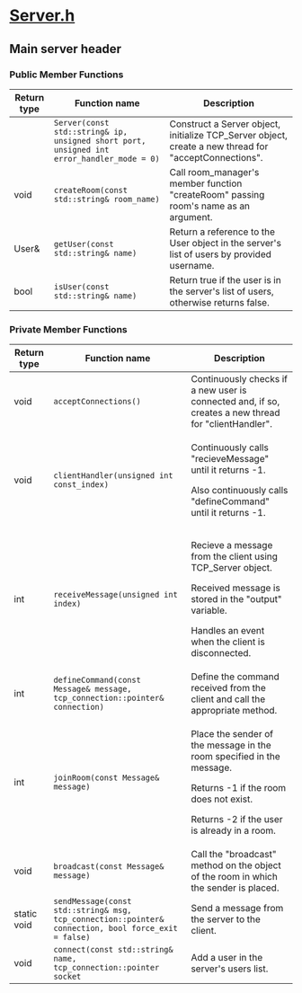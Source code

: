 # [Server.h](https://github.com/DangeL187/DCSL/blob/main/include/Server/Server.h)
## Main server header

### Public Member Functions
| Return type | Function name | Description |
| ----------- | ------------- | ----------- |
| | `Server(const std::string& ip, unsigned short port, unsigned int error_handler_mode = 0)` | Construct a Server object, initialize TCP_Server object, create a new thread for "acceptConnections". | 
| void | `createRoom(const std::string& room_name)` | Call room_manager's member function "createRoom" passing room's name as an argument. |
| User& | `getUser(const std::string& name)` | Return a reference to the User object in the server's list of users by provided username. |
| bool | `isUser(const std::string& name)` | Return true if the user is in the server's list of users, otherwise returns false. |

### Private Member Functions
| Return type | Function name | Description |
| ----------- | ------------- | ----------- |
| void | `acceptConnections()` | Continuously checks if a new user is connected and, if so, creates a new thread for "clientHandler". |
| void | `clientHandler(unsigned int const_index)` | <p>Continuously calls "recieveMessage" until it returns -1.</p> <p>Also continuously calls "defineCommand" until it returns -1.</p> |
| int | `receiveMessage(unsigned int index)` | <p>Recieve a message from the client using TCP_Server object.</p> <p>Received message is stored in the "output" variable.</p> <p>Handles an event when the client is disconnected.</p> |
| int | `defineCommand(const Message& message, tcp_connection::pointer& connection)` | Define the command received from the client and call the appropriate method. |
| int | `joinRoom(const Message& message)` | <p>Place the sender of the message in the room specified in the message.</p> <p>Returns -1 if the room does not exist.</p> <p>Returns -2 if the user is already in a room.</p> |
| void | `broadcast(const Message& message)` | Сall the "broadcast" method on the object of the room in which the sender is placed. |
| static void| `sendMessage(const std::string& msg, tcp_connection::pointer& connection, bool force_exit = false)` | Send a message from the server to the client. |
| void | `connect(const std::string& name, tcp_connection::pointer socket` | Add a user in the server's users list. |

